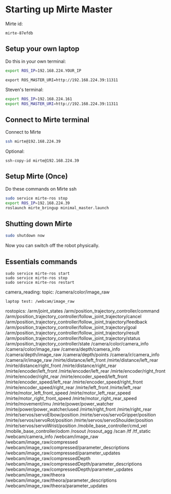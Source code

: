 # Starting up Mirte Master
Mirte id:
```
mirte-87efdb
```

## Setup your own laptop
Do this in your own terminal:
```bash
export ROS_IP=192.168.224.YOUR_IP
```
```
export ROS_MASTER_URI=http://192.168.224.39:11311
```

Steven's terminal:
```bash
export ROS_IP=192.168.224.161
export ROS_MASTER_URI=http://192.168.224.39:11311
```

## Connect to Mirte terminal
Connect to Mirte
```bash
ssh mirte@192.168.224.39  
```

Optional:
```
ssh-copy-id mirte@192.168.224.39
```

## Setup Mirte (Once)
Do these commands on Mirte ssh
```bash
sudo service mirte-ros stop
export ROS_IP=192.168.224.39
roslaunch mirte_bringup minimal_master.launch
```

## Shutting down Mirte

```bash
sudo shutdown now
```
Now you can switch off the robot physically.

## Essentials commands
```
sudo service mirte-ros start
sudo service mirte-ros stop
sudo service mirte-ros restart
```

  camera_reading:
    topic: /camera/color/image_raw

    laptop test: /webcam/image_raw

rostopics:
/arm/joint_states
/arm/position_trajectory_controller/command
/arm/position_trajectory_controller/follow_joint_trajectory/cancel
/arm/position_trajectory_controller/follow_joint_trajectory/feedback
/arm/position_trajectory_controller/follow_joint_trajectory/goal
/arm/position_trajectory_controller/follow_joint_trajectory/result
/arm/position_trajectory_controller/follow_joint_trajectory/status
/arm/position_trajectory_controller/state
/camera/color/camera_info
/camera/color/image_raw
/camera/depth/camera_info
/camera/depth/image_raw
/camera/depth/points
/camera/ir/camera_info
/camera/ir/image_raw
/mirte/distance/left_front
/mirte/distance/left_rear
/mirte/distance/right_front
/mirte/distance/right_rear
/mirte/encoder/left_front
/mirte/encoder/left_rear
/mirte/encoder/right_front
/mirte/encoder/right_rear
/mirte/encoder_speed/left_front
/mirte/encoder_speed/left_rear
/mirte/encoder_speed/right_front
/mirte/encoder_speed/right_rear
/mirte/left_front
/mirte/left_rear
/mirte/motor_left_front_speed
/mirte/motor_left_rear_speed
/mirte/motor_right_front_speed
/mirte/motor_right_rear_speed
/mirte/movement/imu
/mirte/power/power_watcher
/mirte/power/power_watcher/used
/mirte/right_front
/mirte/right_rear
/mirte/servos/servoElbow/position
/mirte/servos/servoGripper/position
/mirte/servos/servoRot/position
/mirte/servos/servoShoulder/position
/mirte/servos/servoWrist/position
/mobile_base_controller/cmd_vel
/mobile_base_controller/odom
/rosout
/rosout_agg
/scan
/tf
/tf_static
/webcam/camera_info
/webcam/image_raw
/webcam/image_raw/compressed
/webcam/image_raw/compressed/parameter_descriptions
/webcam/image_raw/compressed/parameter_updates
/webcam/image_raw/compressedDepth
/webcam/image_raw/compressedDepth/parameter_descriptions
/webcam/image_raw/compressedDepth/parameter_updates
/webcam/image_raw/theora
/webcam/image_raw/theora/parameter_descriptions
/webcam/image_raw/theora/parameter_updates
